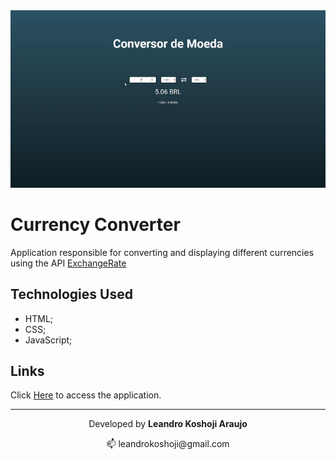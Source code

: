 <div align="center">
  <a href="https://conversor-moedas-cjrm.netlify.app/" target="_blank">
    <img src="assets/conversor.gif" > 
  </a>   
</div>

# Currency Converter

Application responsible for converting and displaying different currencies using the API [ExchangeRate](https://www.exchangerate-api.com/)

## Technologies Used
- HTML;
- CSS;
- JavaScript;

## Links

Click [Here](https://conversor-moedas-cjrm.netlify.app/) to access the application.

---
<p align="center">Developed by <strong>Leandro Koshoji Araujo</strong></p>

<p align="center">
   📫 leandrokoshoji@gmail.com
</p>